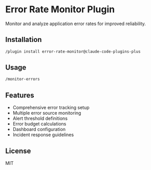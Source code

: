 # Error Rate Monitor Plugin

Monitor and analyze application error rates for improved reliability.

## Installation

```bash
/plugin install error-rate-monitor@claude-code-plugins-plus
```

## Usage

```bash
/monitor-errors
```

## Features

- Comprehensive error tracking setup
- Multiple error source monitoring
- Alert threshold definitions
- Error budget calculations
- Dashboard configuration
- Incident response guidelines

## License

MIT
